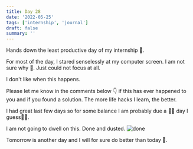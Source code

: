 ```yaml
---
title: Day 28
date: '2022-05-25'
tags: ['internship', 'journal']
draft: false
summary: ''
---
```


Hands down the least productive day of my internship 🫤.

For most of the day, I stared senselessly at my computer screen. I am not sure why 🤔. Just could not focus at all.

I don't like when this happens.

Please let me know in the comments below 👇 if this has ever happened to you and if you found a solution. The more life hacks I learn, the better.

I had great last few days so for some balance I am probably due a 💩💩 day I guess🤷‍♂️.

I am not going to dwell on this. Done and dusted.
![done](https://media.giphy.com/media/26u4lOMA8JKSnL9Uk/giphy.gif)

Tomorrow is another day and I will for sure do better than today 🤞.
